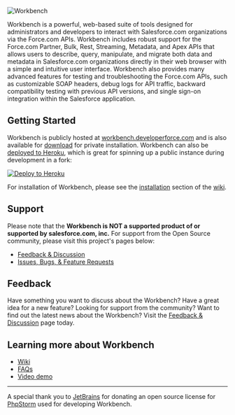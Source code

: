 ![Workbench](http://s3.amazonaws.com/dfc-wiki/en/images/b/b5/Workbench_logo.png)

Workbench is a powerful, web-based suite of tools designed for
administrators and developers to interact with Salesforce.com
organizations via the Force.com APIs. Workbench includes robust support
for the Force.com Partner, Bulk, Rest, Streaming, Metadata, and Apex APIs that allows
users to describe, query, manipulate, and migrate both data and metadata
in Salesforce.com organizations directly in their web browser with a
simple and intuitive user interface. Workbench also provides many
advanced features for testing and troubleshooting the Force.com APIs,
such as customizable SOAP headers, debug logs for API traffic, backward
compatibility testing with previous API versions, and single sign-on
integration within the Salesforce application.

Getting Started
---------------
Workbench is publicly hosted at [workbench.developerforce.com](https://workbench.developerforce.com)
and is also available for [download](https://github.com/ryanbrainard/forceworkbench/tags) for private installation.
Workbench can also be [deployed to Heroku](https://heroku.com/deploy),
which is great for spinning up a public instance during development in a fork:

[![Deploy to Heroku](https://www.herokucdn.com/deploy/button.png)](https://heroku.com/deploy)

For installation of Workbench, please see the [installation](wiki/#installation)
section of the [wiki](wiki).

Support
-------
Please note that the **Workbench is NOT a supported product of or supported by salesforce.com, inc.** For support from the Open Source community, please visit this project's pages below:

* [Feedback & Discussion](http://groups.google.com/group/forceworkbench)
* [Issues, Bugs, & Feature Requests](issues)

Feedback
--------
Have something you want to discuss about the Workbench? Have a great idea for a new feature? Looking for support from the community? Want to find out the latest news about the Workbench? Visit the [Feedback & Discussion](http://groups.google.com/group/forceworkbench) page today.


Learning more about Workbench
-----------------------------
 - [Wiki](wiki)
 - [FAQs](wiki#faq)
 - [Video demo](http://youtu.be/ThAxdDy4iMI)

---

A special thank you to [JetBrains](http://www.jetbrains.com) for donating an open source license for [PhpStorm](http://www.jetbrains.com/phpstorm/) used for developing Workbench.
